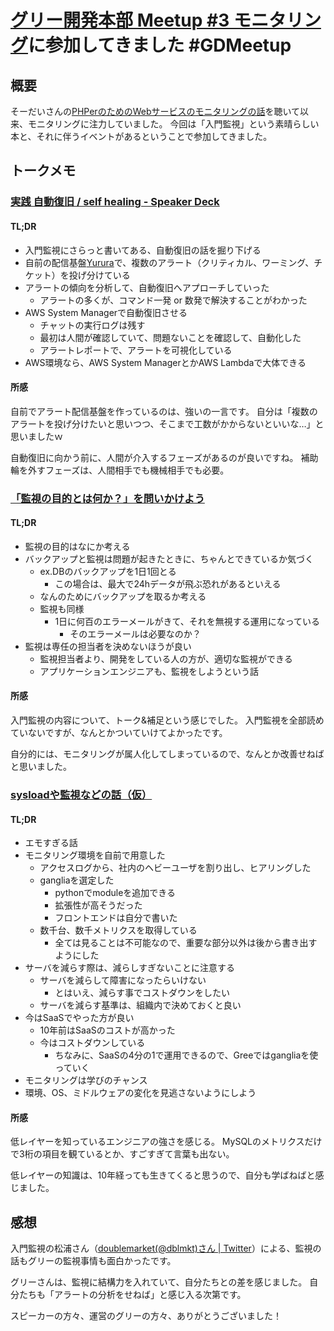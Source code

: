 # [グリー開発本部 Meetup #3 モニタリング](https://gree.connpass.com/event/119923/)に参加してきました #GDMeetup

## 概要
そーだいさんの[PHPerのためのWebサービスのモニタリングの話](https://soudai.hatenablog.com/entry/2018/03/10/161136)を聴いて以来、モニタリングに注力していました。
今回は「入門監視」という素晴らしい本と、それに伴うイベントがあるということで参加してきました。

## トークメモ
### [実践 自動復旧 / self healing - Speaker Deck](https://speakerdeck.com/kobtea/self-healing)
#### TL;DR

* 入門監視にさらっと書いてある、自動復旧の話を掘り下げる
* 自前の配信基盤[Yurura](https://labs.gree.jp/blog/2017/05/16483/)で、複数のアラート（クリティカル、ワーミング、チケット）を投げ分けている
* アラートの傾向を分析して、自動復旧へアプローチしていった
  * アラートの多くが、コマンド一発 or 数発で解決することがわかった
* AWS System Managerで自動復旧させる
  * チャットの実行ログは残す
  * 最初は人間が確認していて、問題ないことを確認して、自動化した
  * アラートレポートで、アラートを可視化している
* AWS環境なら、AWS System ManagerとかAWS Lambdaで大体できる

#### 所感
自前でアラート配信基盤を作っているのは、強いの一言です。
自分は「複数のアラートを投げ分けたいと思いつつ、そこまで工数がかからないといいな…」と思いましたｗ

自動復旧に向かう前に、人間が介入するフェーズがあるのが良いですね。
補助輪を外すフェーズは、人間相手でも機械相手でも必要。

### [「監視の目的とは何か？」を問いかけよう](https://speakerdeck.com/doublemarket/practical-monitoring)
#### TL;DR

* 監視の目的はなにか考える
* バックアップと監視は問題が起きたときに、ちゃんとできているか気づく
  * ex.DBのバックアップを1日1回とる
    * この場合は、最大で24hデータが飛ぶ恐れがあるといえる
  * なんのためにバックアップを取るか考える
  * 監視も同様
    * 1日に何百のエラーメールがきて、それを無視する運用になっている
      * そのエラーメールは必要なのか？
* 監視は専任の担当者を決めないほうが良い
  * 監視担当者より、開発をしている人の方が、適切な監視ができる
  * アプリケーションエンジニアも、監視をしようという話

#### 所感
入門監視の内容について、トーク&補足という感じでした。
入門監視を全部読めていないですが、なんとかついていけてよかったです。

自分的には、モニタリングが属人化してしまっているので、なんとか改善せねばと思いました。

### [sysloadや監視などの話（仮）](https://www.slideshare.net/takanorisejima/sysload-133365308)
#### TL;DR
* エモすぎる話
* モニタリング環境を自前で用意した
  * アクセスログから、社内のヘビーユーザを割り出し、ヒアリングした
  * gangliaを選定した
    * pythonでmoduleを追加できる
    * 拡張性が高そうだった
    * フロントエンドは自分で書いた
  * 数千台、数千メトリクスを取得している
    * 全ては見ることは不可能なので、重要な部分以外は後から書き出すようにした
* サーバを減らす際は、減らしすぎないことに注意する
  * サーバを減らして障害になったらいけない
    * とはいえ、減らす事でコストダウンをしたい
  * サーバを減らす基準は、組織内で決めておくと良い
* 今はSaaSでやった方が良い
  * 10年前はSaaSのコストが高かった
  * 今はコストダウンしている
    * ちなみに、SaaSの4分の1で運用できるので、Greeではgangliaを使っていく
* モニタリングは学びのチャンス
* 環境、OS、ミドルウェアの変化を見逃さないようにしよう

#### 所感
低レイヤーを知っているエンジニアの強さを感じる。
MySQLのメトリクスだけで3桁の項目を観ているとか、すごすぎて言葉も出ない。

低レイヤーの知識は、10年経っても生きてくると思うので、自分も学ばねばと感じました。

## 感想
入門監視の松浦さん（[doublemarket(@dblmkt)さん \| Twitter](https://twitter.com/dblmkt)）による、監視の話もグリーの監視事情も面白かったです。

グリーさんは、監視に結構力を入れていて、自分たちとの差を感じました。
自分たちも「アラートの分析をせねば」と感じ入る次第です。

スピーカーの方々、運営のグリーの方々、ありがとうございました！
